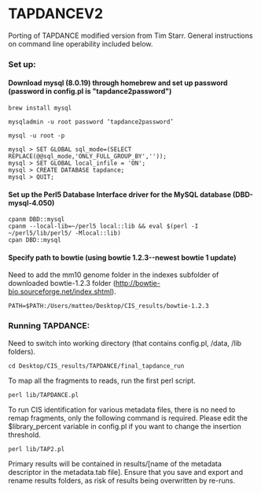 # TAPDANCEV2

Porting of TAPDANCE modified version from Tim Starr. General instructions on command line operability included below.

### Set up:

#### Download mysql (8.0.19) through homebrew and set up password (password in config.pl is "tapdance2password")

	brew install mysql

	mysqladmin -u root password ‘tapdance2password’

	mysql -u root -p
	
	mysql > SET GLOBAL sql_mode=(SELECT REPLACE(@@sql_mode,'ONLY_FULL_GROUP_BY',''));
	mysql > SET GLOBAL local_infile = 'ON';
	mysql > CREATE DATABASE tapdance;
	mysql > QUIT;
	
#### Set up the Perl5 Database Interface driver for the MySQL database (DBD-mysql-4.050)

	cpanm DBD::mysql
	cpanm --local-lib=~/perl5 local::lib && eval $(perl -I ~/perl5/lib/perl5/ -Mlocal::lib)
	cpan DBD::mysql

#### Specify path to bowtie (using bowtie 1.2.3--newest bowtie 1 update)

Need to add the mm10 genome folder in the indexes subfolder of downloaded bowtie-1.2.3 folder (http://bowtie-bio.sourceforge.net/index.shtml).

	PATH=$PATH:/Users/matteo/Desktop/CIS_results/bowtie-1.2.3
	
### Running TAPDANCE:

Need to switch into working directory (that contains config.pl, /data, /lib folders).
	
	cd Desktop/CIS_results/TAPDANCE/final_tapdance_run
	
To map all the fragments to reads, run the first perl script.
	
	perl lib/TAPDANCE.pl
	
To run CIS identification for various metadata files, there is no need to remap fragments, only the following command is required. Please edit the $library_percent variable in config.pl if you want to change the insertion threshold.

	perl lib/TAP2.pl

Primary results will be contained in results/[name of the metadata descriptor in the metadata.tab file]. Ensure that you save and export and rename results folders, as risk of results being overwritten by re-runs.
